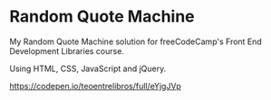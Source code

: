 # Random Quote Machine
My Random Quote Machine solution for freeCodeCamp's Front End Development Libraries course.

Using HTML, CSS, JavaScript and jQuery.

https://codepen.io/teoentrelibros/full/eYjgJVp
